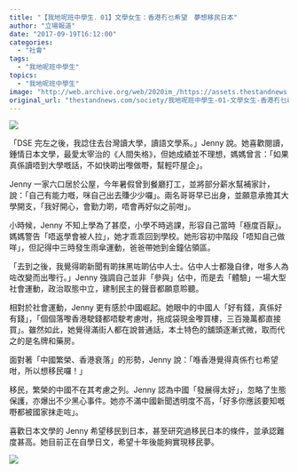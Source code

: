 ```yaml
---
title: "【我地呢班中學生．01】文學女生：香港冇乜希望　夢想移民日本"
author: "立場報道"
date: "2017-09-19T16:12:00"
categories:
  - "社會"
tags:
  - "我地呢班中學生"
topics:
  - "我地呢班中學生"
image: "http://web.archive.org/web/2020im_/https://assets.thestandnews.com/media/photos/intervieweeface-02_5w6PB.png"
original_url: "thestandnews.com/society/我地呢班中學生-01-文學女生-香港冇乜希望-夢想移民日本"
---
```

![](http://web.archive.org/web/2020im_/https://assets.thestandnews.com/media/photos/intervieweeface-02_5w6PB.png)

「DSE 完左之後，我諗住去台灣讀大學，讀語文學系。」Jenny 說。她喜歡閱讀，鍾情日本文學，最愛太宰治的《人間失格》，但她成績並不理想，媽媽曾言：「如果真係讀唔到大學嘅話，不如快啲出嚟做嘢，幫輕吓屋企」。

Jenny 一家六口居於公屋，今年暑假曾到餐廳打工，並將部分薪水幫補家計，說：「自己有能力嘅，咪自己出去賺少少囉」。兩名哥哥早已出身，並願意承擔其大學開支，「我好開心，會勤力啲，唔會再好似之前咁」。

小時候，Jenny 不知上學為了甚麼，小學不時逃課，形容自己當時「極度百厭」。媽媽警告「唔返學會被人拉」，她才乖乖回到學校。她形容初中階段「唔知自己做咩」，但記得中三時發生雨傘運動，爸爸帶她到金鐘佔領區。

「去到之後，我覺得啲新聞有啲抹黑咗啲佔中人士。佔中人士都幾自律，咁多人為咗改變而出嚟行。」Jenny 強調自己並非「參與」佔中，而是去「體驗」一場大型社會運動，政治取態中立，建制民主的聲音都願意聆聽。

相對於社會運動，Jenny 更有感於中國崛起。她眼中的中國人「好有錢，真係好有錢」，「個個落嚟香港駛錢都唔駛考慮咁，拖成袋現金嚟買樓，三百幾萬都直接買」。雖然如此，她覺得滿街人都在說普通話，本土特色的舖頭逐漸式微，取而代之的是名牌和藥房。

面對著「中國繁榮、香港衰落」的形勢，Jenny 說：「喺香港覺得真係冇乜希望咁，所以想移民囉！」

移民，繁榮的中國不在其考慮之列。Jenny 認為中國「發展得太好」，忽略了生態保護，亦爆出不少黑心事件。她亦不滿中國新聞透明度不高，「好多你應該要知嘅嘢都被國家抹走咗」。

喜歡日本文學的 Jenny 希望移民到日本，甚至研究過移民日本的條件，並承認難度甚高。她目前正在自學日文，希望十年後能夠實現移民夢。

![](http://web.archive.org/web/2020im_/https://assets.thestandnews.com/media/photos/E6AA94E6A188_00020281529.jpeg20copy_ZmgES.png)